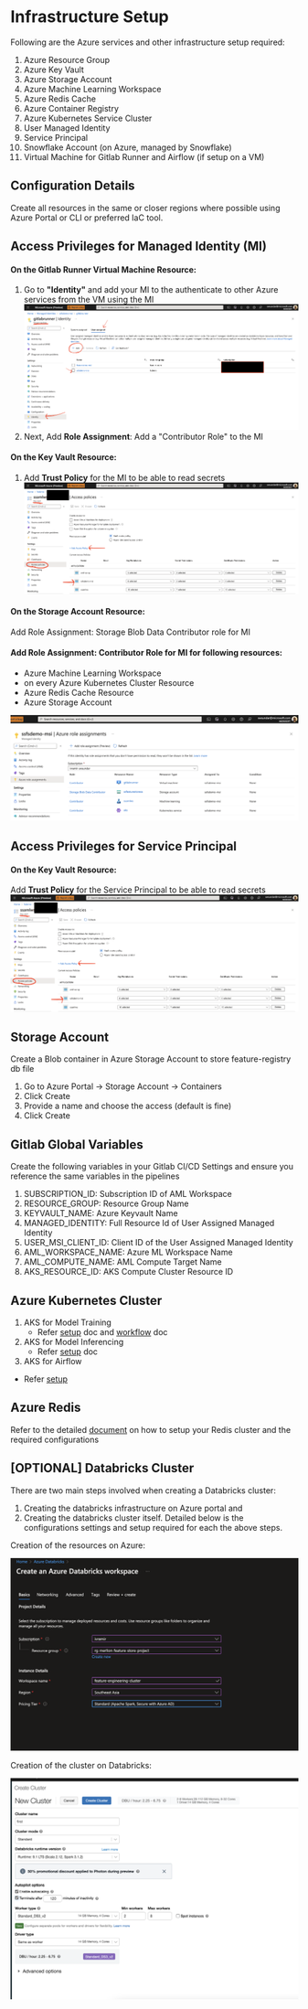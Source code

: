 # Infrastructure Setup

Following are the Azure services and other infrastructure setup required:

1. Azure Resource Group
2. Azure Key Vault
3. Azure Storage Account
4. Azure Machine Learning Workspace
5. Azure Redis Cache
6. Azure Container Registry
7. Azure Kubernetes Service Cluster
8. User Managed Identity
9. Service Principal
10. Snowflake Account (on Azure, managed by Snowflake)
11. Virtual Machine for Gitlab Runner and Airflow (if setup on a VM)

## Configuration Details

Create all resources in the same or closer regions where possible using Azure Portal or CLI or preferred IaC tool.

## Access Privileges for Managed Identity (MI)

#### On the **Gitlab Runner Virtual Machine** Resource:
   1. Go to **"Identity"** and add your MI to the authenticate to other Azure services from the VM using the MI
    ![gitlabvm-identity](./images/gitlabvm-identity-mi.png)
   2. Next, Add **Role Assignment**: Add a "Contributor Role" to the MI

#### On the **Key Vault** Resource:
   1. Add **Trust Policy** for the MI to be able to read secrets
    ![kv-trustpolicy](./images/keyvault-trust-policy.png)

#### On the **Storage Account** Resource:
   Add Role Assignment: Storage Blob Data Contributor role for MI


#### Add Role Assignment: Contributor Role for MI for following resources:
   - Azure Machine Learning Workspace
   - on every Azure Kubernetes Cluster Resource
   - Azure Redis Cache Resource
   - Azure Storage Account

![mi-contributor](./images/UserMI-Privileges.png)

## Access Privileges for Service Principal

#### On the **Key Vault** Resource:
   Add **Trust Policy** for the Service Principal to be able to read secrets
   ![kv-trustpolicy](./images/keyvault-trust-policy.png)

## Storage Account

Create a Blob container in Azure Storage Account to store feature-registry db file
1. Go to Azure Portal -> Storage Account -> Containers
2. Click Create
3. Provide a name and choose the access (default is fine)
4. Click Create


## Gitlab Global Variables

Create the following variables in your Gitlab CI/CD Settings and ensure you reference the same variables in the pipelines

1. SUBSCRIPTION_ID: Subscription ID of AML Workspace
2. RESOURCE_GROUP: Resource Group Name
3. KEYVAULT_NAME: Azure Keyvault Name
4. MANAGED_IDENTITY: Full Resource Id of User Assigned Managed Identity
5. USER_MSI_CLIENT_ID: Client ID of the User Assigned Managed Identity
6. AML_WORKSPACE_NAME: Azure ML Workspace Name
7. AML_COMPUTE_NAME: AML Compute Target Name
8. AKS_RESOURCE_ID: AKS Compute Cluster Resource ID

## Azure Kubernetes Cluster

1. AKS for Model Training
   -  Refer [setup](training-compute-tradeoffs.md) doc and [workflow](./workflows/aml-compute-setup.md) doc
2. AKS for Model Inferencing
   - Refer [setup](./training-compute-tradeoffs.md) doc
3. AKS for Airflow
  - Refer [setup](airflow-on-aks-setup.md)

## Azure Redis

Refer to the detailed [document](./redis-online-store-setup.md) on how to setup your Redis cluster and the required configurations

## [OPTIONAL] Databricks Cluster

There are two main steps involved when creating a Databricks cluster:
  1. Creating the databricks infrastructure on Azure portal and
  2. Creating the databricks cluster itself.
Detailed below is the configurations settings and setup required for each the above steps.

Creation of the resources on Azure:

![databricks-workspace-settings.png](./images/databricks-workspace-settings.png)

Creation of the cluster on Databricks:

![databricks-cluster-settings.png](./images/databricks-cluster-settings.png)

